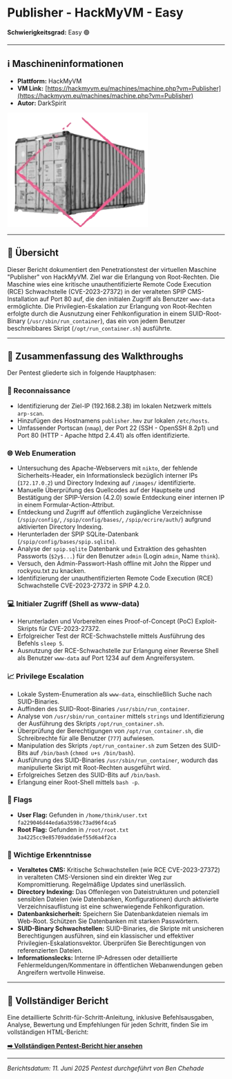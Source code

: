 # Publisher - HackMyVM - Easy

**Schwierigkeitsgrad:** Easy 🟢

---

## ℹ️ Maschineninformationen

*   **Plattform:** HackMyVM
*   **VM Link:** [https://hackmyvm.eu/machines/machine.php?vm=Publisher](https://hackmyvm.eu/machines/machine.php?vm=Publisher)
*   **Autor:** DarkSpirit

![Publisher Machine Icon](Publisher.png)

---

## 🏁 Übersicht

Dieser Bericht dokumentiert den Penetrationstest der virtuellen Maschine "Publisher" von HackMyVM. Ziel war die Erlangung von Root-Rechten. Die Maschine wies eine kritische unauthentifizierte Remote Code Execution (RCE) Schwachstelle (CVE-2023-27372) in der veralteten SPIP CMS-Installation auf Port 80 auf, die den initialen Zugriff als Benutzer `www-data` ermöglichte. Die Privilegien-Eskalation zur Erlangung von Root-Rechten erfolgte durch die Ausnutzung einer Fehlkonfiguration in einem SUID-Root-Binary (`/usr/sbin/run_container`), das ein von jedem Benutzer beschreibbares Skript (`/opt/run_container.sh`) ausführte.

---

## 📖 Zusammenfassung des Walkthroughs

Der Pentest gliederte sich in folgende Hauptphasen:

### 🔎 Reconnaissance

*   Identifizierung der Ziel-IP (192.168.2.38) im lokalen Netzwerk mittels `arp-scan`.
*   Hinzufügen des Hostnamens `publisher.hmv` zur lokalen `/etc/hosts`.
*   Umfassender Portscan (`nmap`), der Port 22 (SSH - OpenSSH 8.2p1) und Port 80 (HTTP - Apache httpd 2.4.41) als offen identifizierte.

### 🌐 Web Enumeration

*   Untersuchung des Apache-Webservers mit `nikto`, der fehlende Sicherheits-Header, ein Informationsleck bezüglich interner IPs (`172.17.0.2`) und Directory Indexing auf `/images/` identifizierte.
*   Manuelle Überprüfung des Quellcodes auf der Hauptseite und Bestätigung der SPIP-Version (4.2.0) sowie Entdeckung einer internen IP in einem Formular-Action-Attribut.
*   Entdeckung und Zugriff auf öffentlich zugängliche Verzeichnisse (`/spip/config/`, `/spip/config/bases/`, `/spip/ecrire/auth/`) aufgrund aktivierten Directory Indexing.
*   Herunterladen der SPIP SQLite-Datenbank (`/spip/config/bases/spip.sqlite`).
*   Analyse der `spip.sqlite` Datenbank und Extraktion des gehashten Passworts (`$2y$...`) für den Benutzer `admin` (Login `admin`, Name `think`).
*   Versuch, den Admin-Passwort-Hash offline mit John the Ripper und rockyou.txt zu knacken.
*   Identifizierung der unauthentifizierten Remote Code Execution (RCE) Schwachstelle CVE-2023-27372 in SPIP 4.2.0.

### 💻 Initialer Zugriff (Shell as www-data)

*   Herunterladen und Vorbereiten eines Proof-of-Concept (PoC) Exploit-Skripts für CVE-2023-27372.
*   Erfolgreicher Test der RCE-Schwachstelle mittels Ausführung des Befehls `sleep 5`.
*   Ausnutzung der RCE-Schwachstelle zur Erlangung einer Reverse Shell als Benutzer `www-data` auf Port 1234 auf dem Angreifersystem.

### 📈 Privilege Escalation

*   Lokale System-Enumeration als `www-data`, einschließlich Suche nach SUID-Binaries.
*   Auffinden des SUID-Root-Binaries `/usr/sbin/run_container`.
*   Analyse von `/usr/sbin/run_container` mittels `strings` und Identifizierung der Ausführung des Skripts `/opt/run_container.sh`.
*   Überprüfung der Berechtigungen von `/opt/run_container.sh`, die Schreibrechte für alle Benutzer (`777`) aufwiesen.
*   Manipulation des Skripts `/opt/run_container.sh` zum Setzen des SUID-Bits auf `/bin/bash` (`chmod u+s /bin/bash`).
*   Ausführung des SUID-Binaries `/usr/sbin/run_container`, wodurch das manipulierte Skript mit Root-Rechten ausgeführt wird.
*   Erfolgreiches Setzen des SUID-Bits auf `/bin/bash`.
*   Erlangung einer Root-Shell mittels `bash -p`.

### 🚩 Flags

*   **User Flag:** Gefunden in `/home/think/user.txt`
    ` fa229046d44eda6a3598c73ad96f4ca5 `
*   **Root Flag:** Gefunden in `/root/root.txt`
    ` 3a4225cc9e85709adda6ef55d6a4f2ca `

### 🧠 Wichtige Erkenntnisse

*   **Veraltetes CMS:** Kritische Schwachstellen (wie RCE CVE-2023-27372) in veralteten CMS-Versionen sind ein direkter Weg zur Kompromittierung. Regelmäßige Updates sind unerlässlich.
*   **Directory Indexing:** Das Offenlegen von Dateistrukturen und potenziell sensiblen Dateien (wie Datenbanken, Konfigurationen) durch aktivierte Verzeichnisauflistung ist eine schwerwiegende Fehlkonfiguration.
*   **Datenbanksicherheit:** Speichern Sie Datenbankdateien niemals im Web-Root. Schützen Sie Datenbanken mit starken Passwörtern.
*   **SUID-Binary Schwachstellen:** SUID-Binaries, die Skripte mit unsicheren Berechtigungen ausführen, sind ein klassischer und effektiver Privilegien-Eskalationsvektor. Überprüfen Sie Berechtigungen von referenzierten Dateien.
*   **Informationslecks:** Interne IP-Adressen oder detaillierte Fehlermeldungen/Kommentare in öffentlichen Webanwendungen geben Angreifern wertvolle Hinweise.

---

## 📄 Vollständiger Bericht

Eine detaillierte Schritt-für-Schritt-Anleitung, inklusive Befehlsausgaben, Analyse, Bewertung und Empfehlungen für jeden Schritt, finden Sie im vollständigen HTML-Bericht:

[**➡️ Vollständigen Pentest-Bericht hier ansehen**](https://alientec1908.github.io/Publisher_HackMyVM_Easy/)

---

*Berichtsdatum: 11. Juni 2025*
*Pentest durchgeführt von Ben Chehade*
